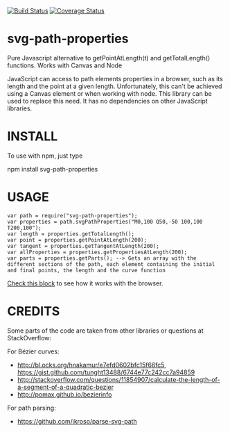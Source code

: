 [![Build Status](https://travis-ci.org/rveciana/svg-path-properties.svg?branch=master)](https://travis-ci.org/rveciana/svg-path-properties)
[![Coverage Status](https://coveralls.io/repos/github/rveciana/svg-path-properties/badge.svg?branch=master)](https://coveralls.io/github/rveciana/svg-path-properties?branch=master)

# svg-path-properties
Pure Javascript alternative to getPointAtLength(t) and getTotalLength() functions. Works with Canvas and Node

JavaScript can access to path elements properties in a browser, such as its length and the point at a given length. Unfortunately, this can't be achieved using a Canvas element or when working with node. This library can be used to replace this need. It has no dependencies on other JavaScript libraries.

INSTALL
=======

To use with npm, just type

  npm install svg-path-properties

USAGE
=====

    var path = require("svg-path-properties");
    var properties = path.svgPathProperties("M0,100 Q50,-50 100,100 T200,100");
    var length = properties.getTotalLength();
    var point = properties.getPointAtLength(200);
    var tangent = properties.getTangentAtLength(200);
    var allProperties = properties.getPropertiesAtLength(200);
    var parts = properties.getParts(); --> Gets an array with the different sections of the path, each element containing the initial and final points, the length and the curve function

[Check this block](http://bl.ocks.org/rveciana/209fa7efeb01f05fa4a544a76ac8ed91) to see how it works with the browser.

CREDITS
=======

Some parts of the code are taken from other libraries or questions at StackOverflow:

For Bézier curves:

* http://bl.ocks.org/hnakamur/e7efd0602bfc15f66fc5, https://gist.github.com/tunght13488/6744e77c242cc7a94859
* http://stackoverflow.com/questions/11854907/calculate-the-length-of-a-segment-of-a-quadratic-bezier
* http://pomax.github.io/bezierinfo

For path parsing:

* https://github.com/jkroso/parse-svg-path
